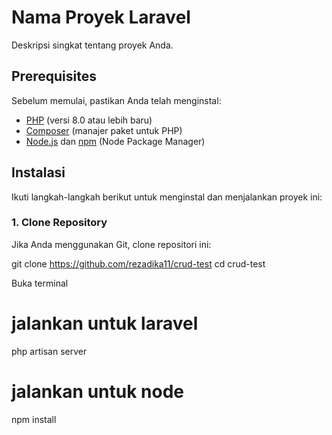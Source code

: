 # Nama Proyek Laravel

Deskripsi singkat tentang proyek Anda.

## Prerequisites

Sebelum memulai, pastikan Anda telah menginstal:

- [PHP](https://www.php.net/downloads) (versi 8.0 atau lebih baru)
- [Composer](https://getcomposer.org/download/) (manajer paket untuk PHP)
- [Node.js](https://nodejs.org/) dan [npm](https://www.npmjs.com/get-npm) (Node Package Manager)

## Instalasi

Ikuti langkah-langkah berikut untuk menginstal dan menjalankan proyek ini:

### 1. Clone Repository

Jika Anda menggunakan Git, clone repositori ini:

git clone https://github.com/rezadika11/crud-test
cd crud-test

Buka terminal

# jalankan untuk laravel
php artisan server

# jalankan untuk node
npm install


